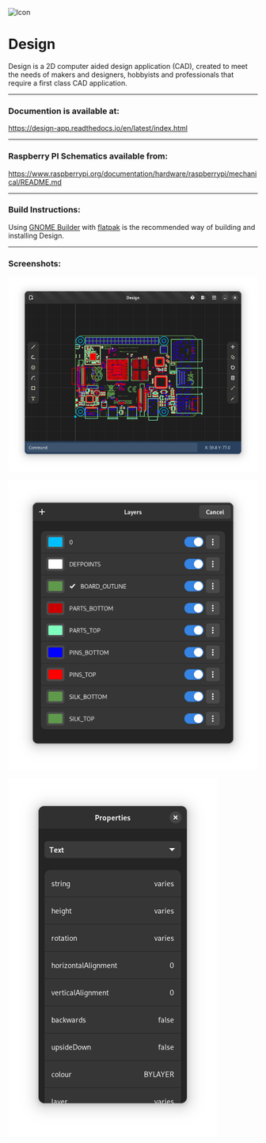 ![Icon](data/icons/hicolor/scalable/apps/wood.dan.design.png?raw=true)

# Design
Design is a 2D computer aided design application (CAD), 
created to meet the needs of makers and designers, 
hobbyists and professionals that require a first class 
CAD application. 
___

### Documention is available at:
https://design-app.readthedocs.io/en/latest/index.html
___

### Raspberry PI Schematics available from:
https://www.raspberrypi.org/documentation/hardware/raspberrypi/mechanical/README.md
___

### Build Instructions:
Using [GNOME Builder](https://wiki.gnome.org/Apps/Builder) with [flatpak](https://flatpak.org/) is the recommended way of building and installing Design.
___

### Screenshots:

![Screenshot 1](data/screenshots/screenshot1.png "Design Main Window")

![Screenshot 2](data/screenshots/screenshot2.png "Layer manager")

![Screenshot 3](data/screenshots/screenshot3.png "Properties")
